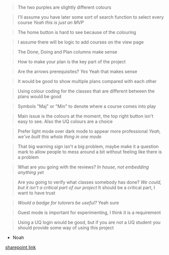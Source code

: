 > The two purples are slightly different colours

> I'll assume you have later some sort of search function to select every course
*Yeah this is just an MVP*

> The home button is hard to see because of the colouring

> I assume there will be logic to add courses on the view page

> The Done, Doing and Plan columns make sense

> How to make your plan is the key part of the project

> Are the arrows prerequisites?
*Yes*
> Yeah that makes sense

> It would be good to show multiple plans compared with each other

> Using colour coding for the classes that are different between the plans would be good

> Symbols "Maj" or "Min" to denote where a course comes into play

> Main issue is the colours at the moment, the top right button isn't easy to see.
Also the UQ colours are a choice

> Prefer light mode over dark mode to appear more professional
*Yeah, we've built this whole thing in one mode*

> That big warning sign isn't a big problem, maybe make it a question mark to allow people to mess around
a bit without feeling like there is a problem

> What are you going with the reviews?
*In house, not embedding anything yet*

> Are you going to verify what classes somebody has done?
*We could, but it isn't a critical part of our project*
It should be a critical part, I want to have trust

> *Would a badge for tutorers be useful?*
Yeah sure

> Guest mode is important for experimenting, I think it is a requirement

> Using a UQ login would be good, but if you are not a UQ student you should provide some way
of using this project

- Noah

[sharepoint link](https://uq.sharepoint.com/:u:/r/teams/Section_7560_62502/Shared%20Documents/Mon_9am_Team_10/caleby-audio-recordings/iteration2/CALEB_2025_9_21_4%20part%201.m4a?csf=1&web=1&e=F9Cidf)

